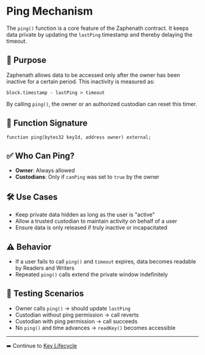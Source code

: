 # Ping Mechanism

The `ping()` function is a core feature of the Zaphenath contract. It keeps data private by updating the `lastPing` timestamp and thereby delaying the timeout.

## 🧭 Purpose

Zaphenath allows data to be accessed only after the owner has been inactive for a certain period. This inactivity is measured as:

```solidity
block.timestamp - lastPing > timeout
```

By calling `ping()`, the owner or an authorized custodian can reset this timer.

## 🔁 Function Signature

```solidity
function ping(bytes32 keyId, address owner) external;
```

## ✅ Who Can Ping?

- **Owner**: Always allowed
- **Custodians**: Only if `canPing` was set to `true` by the owner

## 🛠 Use Cases

- Keep private data hidden as long as the user is "active"
- Allow a trusted custodian to maintain activity on behalf of a user
- Ensure data is only released if truly inactive or incapacitated

## ⚠️ Behavior

- If a user fails to call `ping()` and `timeout` expires, data becomes readable by Readers and Writers
- Repeated `ping()` calls extend the private window indefinitely

## 🧪 Testing Scenarios

- Owner calls `ping()` → should update `lastPing`
- Custodian without ping permission → call reverts
- Custodian with ping permission → call succeeds
- No `ping()` and time advances → `readKey()` becomes accessible

---

➡️ Continue to [Key Lifecycle](key-lifecycle.md)
